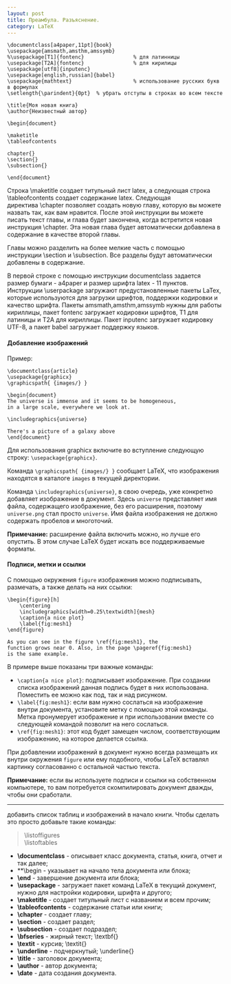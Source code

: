 ```yaml
---
layout: post
title: Преамбула. Разъяснение.
category: LaTeX
---
```


```
\documentclass[a4paper,11pt]{book}   
\usepackage{amsmath,amsthm,amssymb}
%\usepackage[T1]{fontenc}                % для латинницы   
\usepackage[T2A]{fontenc}                % для кирилицы
\usepackage[utf8]{inputenc}   
\usepackage[english,russian]{babel}
\usepackage{mathtext}                    % использование русских букв в формулах
\setlength{\parindent}{0pt}  % убрать отступы в строках во всем тексте

\title{Моя новая книга}  
\author{Неизвестный автор}

\begin{document}

\maketitle   
\tableofcontents
	
chapter{} 
\section{} 
\subsection{}
   
\end{document}			
```
Строка \maketitle создает титульный лист latex, а следующая строка \tableofcontents создает содержание latex. Следующая директива \chapter позволяет создать новую главу, которую вы можете назвать так, как вам нравится. После этой инструкции вы можете писать текст главы, и глава будет закончена, когда встретится новая инструкция \chapter. Эта новая глава будет автоматически добавлена в содержание в качестве второй главы.

Главы можно разделить на более мелкие часть с помощью инструкции \section и \subsection. Все разделы будут автоматически добавлены в содержание.

В первой строке с помощью инструкции documentclass задается размер бумаги - a4paper и размер шрифта latex - 11 пунктов. Инструкции \userpackage загружают предустановленные пакеты LaTex, которые используются для загрузки шрифтов, поддержки кодировки и качество шрифта. Пакеты amsmath,amsthm,amssymb нужны для работы кириллицы, пакет fontenc загружает кодировки шрифтов, T1 для латиницы и T2A для кириллицы. Пакет inputenc загружает кодировку UTF-8, а пакет babel загружает поддержку языков.

#### Добавление изображений

Пример:  

```
\documentclass{article}
\usepackage{graphicx}
\graphicspath{ {images/} }

\begin{document}
The universe is immense and it seems to be homogeneous, 
in a large scale, everywhere we look at.

\includegraphics{universe}

There's a picture of a galaxy above
\end{document}
```

Для использования graphicx включите во вступление следующую строку: `\usepackage{graphicx}`.  
  
Команда `\graphicspath{ {images/} }` сообщает LaTeX, что изображения находятся в каталоге `images` в текущей директории.  
  
Команда `\includegraphics{universe}`, в свою очередь, уже конкретно добавляет изображение в документ. Здесь `universe` представляет имя файла, содержащего изображение, без его расширения, поэтому `universe.png` стал просто `universe`. Имя файла изображения не должно содержать пробелов и многоточий.  
  
**Примечание:** расширение файла включить можно, но лучше его опустить. В этом случае LaTeX будет искать все поддерживаемые форматы.

#### Подписи, метки и ссылки
  
С помощью окружения `figure` изображения можно подписывать, размечать, а также делать на них ссылки:  
  
```
\begin{figure}[h]
    \centering
    \includegraphics[width=0.25\textwidth]{mesh}
    \caption{a nice plot}
    \label{fig:mesh1}
\end{figure}

As you can see in the figure \ref{fig:mesh1}, the 
function grows near 0. Also, in the page \pageref{fig:mesh1} 
is the same example.
```

В примере выше показаны три важные команды:  
  
- `\caption{a nice plot}`: подписывает изображение. При создании списка изображений данная подпись будет в них использована. Поместить ее можно как под, так и над рисунком.
- `\label{fig:mesh1}`: если вам нужно сослаться на изображение внутри документа, установите метку с помощью этой команды. Метка пронумерует изображение и при использовании вместе со следующей командой позволит на него сослаться.
- `\ref{fig:mesh1}`: этот код будет замещен числом, соответствующим изображению, на которое делается ссылка.

  
При добавлении изображений в документ нужно всегда размещать их внутри окружения `figure` или ему подобного, чтобы LaTeX вставлял картинку согласованно с остальной частью текста.  
  
**Примечание:** если вы используете подписи и ссылки на собственном компьютере, то вам потребуется скомпилировать документ дважды, чтобы они сработали.

---

добавить список таблиц и изображений в начало книги. Чтобы сделать это просто добавьте такие команды:

> \listoffigures   
> \listoftables

- **\documentclass** - описывает класс документа, статья, книга, отчет и так далее;
- **\begin - указывает на начало тела документа или блока;
- **\end** - завершение документа или блока;
- **\usepackage** - загружает пакет команд LaTeX в текущий документ, нужно для настройки кодировки, шрифта и другого;
- **\maketitle** - создает титульный лист с названием и всем прочим;
- **\tableofcontents** - содержание статьи или книги;
- **\chapter** - создает главу;
- **\section** - создает раздел;
- **\subsection** - создает подраздел;
- **\bfseries** - жирный текст; \textbf{}
- **\textit** - курсив; \textit{}
- **\underline** - подчеркнутый; \underline{}
- **\title** - заголовок документа;
- **\author** - автор документа;
- **\date** - дата создания документа.




